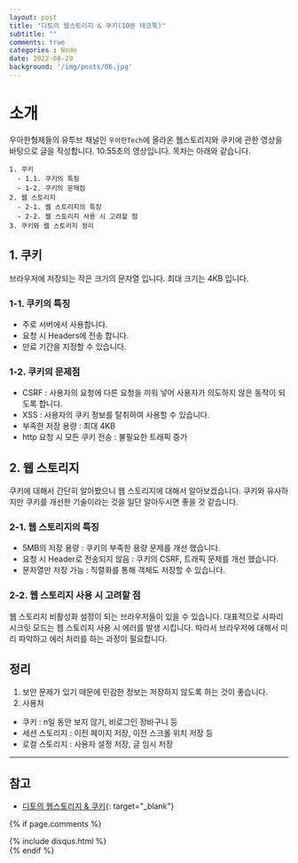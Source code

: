 ```yaml
---
layout: post
title: "디토의 웹스토리지 & 쿠키(10분 테코톡)"
subtitle: ""
comments: true
categories : Node
date: 2022-08-29
background: '/img/posts/06.jpg'
---
```


# 소개
우아한형제들의 유투브 채널인 `우아한Tech`에 올라온 웹스토리지와 쿠키에 관한 영상을 바탕으로 글을 작성합니다.
10:55초의 영상입니다.
목차는 아래와 같습니다.
```
1. 쿠키
  - 1.1. 쿠키의 특징
  - 1-2. 쿠키의 문제점
2. 웹 스토리지
  - 2-1. 웹 스토리지의 특징
  - 2-2. 웹 스토리지 사용 시 고려할 점
3. 쿠키와 웹 스토리지 정리
```

## 1. 쿠키
브라우저에 저장되는 작은 크기의 문자열 입니다.
최대 크기는 4KB 입니다.

### 1-1. 쿠키의 특징
- 주로 서버에서 사용합니다.
- 요청 시 Headers에 전송 합니다.
- 만료 기간을 지정할 수 있습니다.

### 1-2. 쿠키의 문제점
- CSRF : 사용자의 요청에 다른 요청을 끼워 넣어 사용자가 의도하지 않은 동작이 되도록 합니다.
- XSS : 사용자의 쿠키 정보를 탈취하여 사용할 수 있습니다.
- 부족한 저장 용량 : 최대 4KB
- http 요청 시 모든 쿠키 전송 : 불필요한 트래픽 증가

## 2. 웹 스토리지
쿠키에 대해서 간단히 알아봤으니 웹 스토리지에 대해서 알아보겠습니다.
쿠키와 유사하지만 쿠키를 개선한 기술이라는 것을 일단 알아두시면 좋을 것 같습니다.


### 2-1. 웹 스토리지의 특징
- 5MB의 저장 용량 : 쿠키의 부족한 용량 문제를 개선 했습니다.
- 요청 시 Header로 전송되지 않음 : 쿠키의 CSRF, 트래픽 문제를 개선 했습니다.
- 문자열만 저장 가능 : 직렬화를 통해 객체도 저장할 수 있습니다.

### 2-2. 웹 스토리지 사용 시 고려할 점
웹 스토리지 비활성화 설정이 되는 브라우저들이 있을 수 있습니다.
대표적으로 사파리 시크릿 모드는 웹 스토리지 사용 시 에러를 발생 시킵니다.
따라서 브라우저에 대해서 미리 파악하고 에러 처리를 하는 과정이 필요합니다.

## 정리
1. 보안 문제가 있기 때문에 민감한 정보는 저장하지 않도록 하는 것이 좋습니다.
2. 사용처
  - 쿠키 : n일 동안 보지 않기, 비로그인 장바구니 등
  - 세션 스토리지 : 이전 페이지 저장, 이전 스크롤 위치 저장 등 
  - 로컬 스토리지 : 사용자 설정 저장, 글 임시 저장





---
## 참고
- [디토의 웹스토리지 & 쿠키](https://m.youtube.com/watch?v=-4ZsGy1LOiE){: target="_blank"}


{% if page.comments %}
<div id="post-disqus" class="container">
{% include disqus.html %}
</div>
{% endif %}
